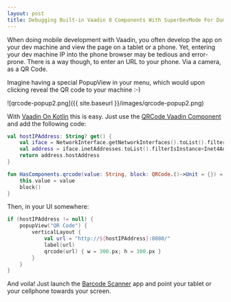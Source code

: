 ```yaml
---
layout: post
title: Debugging Built-in Vaadin 8 Components With SuperDevMode For Dummies
---
```


When doing mobile development with Vaadin, you often develop the app on your dev machine and view the page on a tablet or a phone. Yet, entering your dev machine IP into the phone browser may be tedious and error-prone. There is a way though, to enter an URL to your phone. Via a camera, as a QR Code.

Imagine having a special PopupView in your menu, which would upon clicking reveal the QR code to your machine :-)

![qrcode-popup2.png]({{ site.baseurl }}/images/qrcode-popup2.png)

With [Vaadin On Kotlin](https://github.com/mvysny/vaadin-on-kotlin) this is easy.
Just use the [QRCode Vaadin Component](https://vaadin.com/directory#!addon/qrcode)
and add the following code:

```kotlin
val hostIPAddress: String? get() {
    val iface = NetworkInterface.getNetworkInterfaces().toList().filter { it.isUp && !it.isLoopback && !it.isVirtual }.firstOrNull() ?: return null
    val address = iface.inetAddresses.toList().filterIsInstance<Inet4Address>().firstOrNull() ?: return null
    return address.hostAddress
}

fun HasComponents.qrcode(value: String, block: QRCode.()->Unit = {}) = init(QRCode()) {
    this.value = value
    block()
}
```

Then, in your UI somewhere:

```kotlin
if (hostIPAddress != null) {
    popupView("QR Code") {
        verticalLayout {
            val url = "http://${hostIPAddress}:8080/"
            label(url)
            qrcode(url) { w = 300.px; h = 300.px }
        }
  	}
}
```

And voila! Just launch the [Barcode Scanner](https://play.google.com/store/apps/details?id=com.google.zxing.client.android)
app and point your tablet or your cellphone towards your screen.
